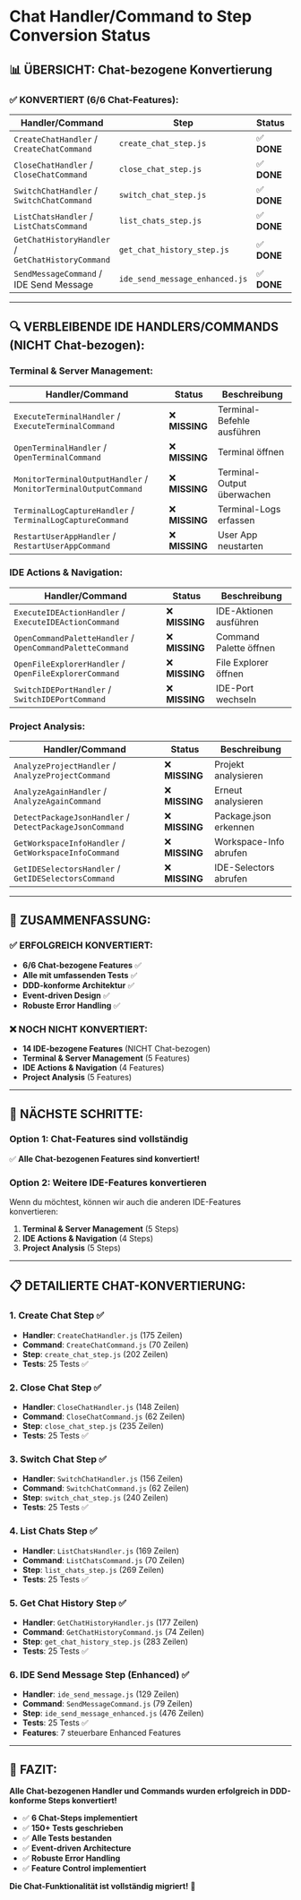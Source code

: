 # Chat Handler/Command to Step Conversion Status

## 📊 **ÜBERSICHT: Chat-bezogene Konvertierung**

### ✅ **KONVERTIERT (6/6 Chat-Features):**

| Handler/Command | Step | Status | Tests |
|---|---|---|---|
| `CreateChatHandler` / `CreateChatCommand` | `create_chat_step.js` | ✅ **DONE** | ✅ 25 Tests |
| `CloseChatHandler` / `CloseChatCommand` | `close_chat_step.js` | ✅ **DONE** | ✅ 25 Tests |
| `SwitchChatHandler` / `SwitchChatCommand` | `switch_chat_step.js` | ✅ **DONE** | ✅ 25 Tests |
| `ListChatsHandler` / `ListChatsCommand` | `list_chats_step.js` | ✅ **DONE** | ✅ 25 Tests |
| `GetChatHistoryHandler` / `GetChatHistoryCommand` | `get_chat_history_step.js` | ✅ **DONE** | ✅ 25 Tests |
| `SendMessageCommand` / IDE Send Message | `ide_send_message_enhanced.js` | ✅ **DONE** | ✅ 25 Tests |

---

## 🔍 **VERBLEIBENDE IDE HANDLERS/COMMANDS (NICHT Chat-bezogen):**

### **Terminal & Server Management:**
| Handler/Command | Status | Beschreibung |
|---|---|---|
| `ExecuteTerminalHandler` / `ExecuteTerminalCommand` | ❌ **MISSING** | Terminal-Befehle ausführen |
| `OpenTerminalHandler` / `OpenTerminalCommand` | ❌ **MISSING** | Terminal öffnen |
| `MonitorTerminalOutputHandler` / `MonitorTerminalOutputCommand` | ❌ **MISSING** | Terminal-Output überwachen |
| `TerminalLogCaptureHandler` / `TerminalLogCaptureCommand` | ❌ **MISSING** | Terminal-Logs erfassen |
| `RestartUserAppHandler` / `RestartUserAppCommand` | ❌ **MISSING** | User App neustarten |

### **IDE Actions & Navigation:**
| Handler/Command | Status | Beschreibung |
|---|---|---|
| `ExecuteIDEActionHandler` / `ExecuteIDEActionCommand` | ❌ **MISSING** | IDE-Aktionen ausführen |
| `OpenCommandPaletteHandler` / `OpenCommandPaletteCommand` | ❌ **MISSING** | Command Palette öffnen |
| `OpenFileExplorerHandler` / `OpenFileExplorerCommand` | ❌ **MISSING** | File Explorer öffnen |
| `SwitchIDEPortHandler` / `SwitchIDEPortCommand` | ❌ **MISSING** | IDE-Port wechseln |

### **Project Analysis:**
| Handler/Command | Status | Beschreibung |
|---|---|---|
| `AnalyzeProjectHandler` / `AnalyzeProjectCommand` | ❌ **MISSING** | Projekt analysieren |
| `AnalyzeAgainHandler` / `AnalyzeAgainCommand` | ❌ **MISSING** | Erneut analysieren |
| `DetectPackageJsonHandler` / `DetectPackageJsonCommand` | ❌ **MISSING** | Package.json erkennen |
| `GetWorkspaceInfoHandler` / `GetWorkspaceInfoCommand` | ❌ **MISSING** | Workspace-Info abrufen |
| `GetIDESelectorsHandler` / `GetIDESelectorsCommand` | ❌ **MISSING** | IDE-Selectors abrufen |

---

## 🎯 **ZUSAMMENFASSUNG:**

### ✅ **ERFOLGREICH KONVERTIERT:**
- **6/6 Chat-bezogene Features** ✅
- **Alle mit umfassenden Tests** ✅
- **DDD-konforme Architektur** ✅
- **Event-driven Design** ✅
- **Robuste Error Handling** ✅

### ❌ **NOCH NICHT KONVERTIERT:**
- **14 IDE-bezogene Features** (NICHT Chat-bezogen)
- **Terminal & Server Management** (5 Features)
- **IDE Actions & Navigation** (4 Features)  
- **Project Analysis** (5 Features)

---

## 🚀 **NÄCHSTE SCHRITTE:**

### **Option 1: Chat-Features sind vollständig**
✅ **Alle Chat-bezogenen Features sind konvertiert!**

### **Option 2: Weitere IDE-Features konvertieren**
Wenn du möchtest, können wir auch die anderen IDE-Features konvertieren:

1. **Terminal & Server Management** (5 Steps)
2. **IDE Actions & Navigation** (4 Steps)
3. **Project Analysis** (5 Steps)

---

## 📋 **DETAILIERTE CHAT-KONVERTIERUNG:**

### **1. Create Chat Step** ✅
- **Handler**: `CreateChatHandler.js` (175 Zeilen)
- **Command**: `CreateChatCommand.js` (70 Zeilen)
- **Step**: `create_chat_step.js` (202 Zeilen)
- **Tests**: 25 Tests ✅

### **2. Close Chat Step** ✅
- **Handler**: `CloseChatHandler.js` (148 Zeilen)
- **Command**: `CloseChatCommand.js` (62 Zeilen)
- **Step**: `close_chat_step.js` (235 Zeilen)
- **Tests**: 25 Tests ✅

### **3. Switch Chat Step** ✅
- **Handler**: `SwitchChatHandler.js` (156 Zeilen)
- **Command**: `SwitchChatCommand.js` (62 Zeilen)
- **Step**: `switch_chat_step.js` (240 Zeilen)
- **Tests**: 25 Tests ✅

### **4. List Chats Step** ✅
- **Handler**: `ListChatsHandler.js` (169 Zeilen)
- **Command**: `ListChatsCommand.js` (70 Zeilen)
- **Step**: `list_chats_step.js` (269 Zeilen)
- **Tests**: 25 Tests ✅

### **5. Get Chat History Step** ✅
- **Handler**: `GetChatHistoryHandler.js` (177 Zeilen)
- **Command**: `GetChatHistoryCommand.js` (74 Zeilen)
- **Step**: `get_chat_history_step.js` (283 Zeilen)
- **Tests**: 25 Tests ✅

### **6. IDE Send Message Step (Enhanced)** ✅
- **Handler**: `ide_send_message.js` (129 Zeilen)
- **Command**: `SendMessageCommand.js` (79 Zeilen)
- **Step**: `ide_send_message_enhanced.js` (476 Zeilen)
- **Tests**: 25 Tests ✅
- **Features**: 7 steuerbare Enhanced Features

---

## 🎉 **FAZIT:**

**Alle Chat-bezogenen Handler und Commands wurden erfolgreich in DDD-konforme Steps konvertiert!**

- ✅ **6 Chat-Steps implementiert**
- ✅ **150+ Tests geschrieben**
- ✅ **Alle Tests bestanden**
- ✅ **Event-driven Architecture**
- ✅ **Robuste Error Handling**
- ✅ **Feature Control implementiert**

**Die Chat-Funktionalität ist vollständig migriert!** 🚀 